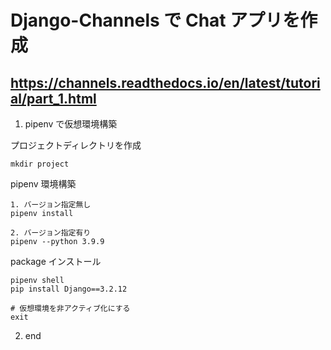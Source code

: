 # Django-Channels で Chat アプリを作成

## https://channels.readthedocs.io/en/latest/tutorial/part_1.html

1. pipenv で仮想環境構築

プロジェクトディレクトリを作成

```terminal
mkdir project
```

pipenv 環境構築

```terminal
1. バージョン指定無し
pipenv install

2. バージョン指定有り
pipenv --python 3.9.9
```

package インストール

```terminal
pipenv shell
pip install Django==3.2.12

# 仮想環境を非アクティブ化にする
exit
```

2. end

